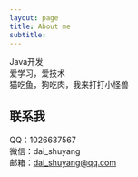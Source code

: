 ```yaml
---
layout: page
title: About me
subtitle: 
---
```


Java开发  
爱学习，爱技术  
猫吃鱼，狗吃肉，我来打打小怪兽

## 联系我
QQ：1026637567  
微信：dai_shuyang  
邮箱：dai_shuyang@qq.com  